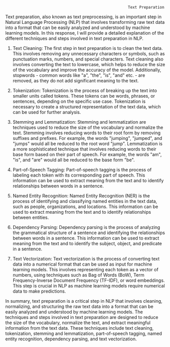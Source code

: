                                                           Text Preparation
Text preparation, also known as text preprocessing, is an important step in Natural Language Processing (NLP) that involves transforming raw text data into a format that can be easily analyzed and understood by machine learning models. In this response, I will provide a detailed explanation of the different techniques and steps involved in text preparation in NLP.

1. Text Cleaning: The first step in text preparation is to clean the text data. This involves removing any unnecessary characters or symbols, such as punctuation marks, numbers, and special characters. Text cleaning also involves converting the text to lowercase, which helps to reduce the size of the vocabulary and improve the accuracy of the model. Additionally, stopwords - common words like "a", "the", "is", "and" etc. - are removed, as they do not add significant meaning to the text.

2. Tokenization: Tokenization is the process of breaking up the text into smaller units called tokens. These tokens can be words, phrases, or sentences, depending on the specific use case. Tokenization is necessary to create a structured representation of the text data, which can be used for further analysis.

3. Stemming and Lemmatization: Stemming and lemmatization are techniques used to reduce the size of the vocabulary and normalize the text. Stemming involves reducing words to their root form by removing suffixes and prefixes. For example, the words "jumping", "jumped", and "jumps" would all be reduced to the root word "jump". Lemmatization is a more sophisticated technique that involves reducing words to their base form based on their part of speech. For example, the words "am", "is", and "are" would all be reduced to the base form "be".

4. Part-of-Speech Tagging: Part-of-speech tagging is the process of labeling each token with its corresponding part of speech. This information can be used to extract meaning from the text and to identify relationships between words in a sentence.

5. Named Entity Recognition: Named Entity Recognition (NER) is the process of identifying and classifying named entities in the text data, such as people, organizations, and locations. This information can be used to extract meaning from the text and to identify relationships between entities.

6. Dependency Parsing: Dependency parsing is the process of analyzing the grammatical structure of a sentence and identifying the relationships between words in a sentence. This information can be used to extract meaning from the text and to identify the subject, object, and predicate in a sentence.

7. Text Vectorization: Text vectorization is the process of converting text data into a numerical format that can be used as input for machine learning models. This involves representing each token as a vector of numbers, using techniques such as Bag of Words (BoW), Term Frequency-Inverse Document Frequency (TF-IDF), or word embeddings. This step is crucial in NLP as machine learning models require numerical data to make predictions.

In summary, text preparation is a critical step in NLP that involves cleaning, normalizing, and structuring the raw text data into a format that can be easily analyzed and understood by machine learning models. The techniques and steps involved in text preparation are designed to reduce the size of the vocabulary, normalize the text, and extract meaningful information from the text data. These techniques include text cleaning, tokenization, stemming and lemmatization, part-of-speech tagging, named entity recognition, dependency parsing, and text vectorization.                                                          
